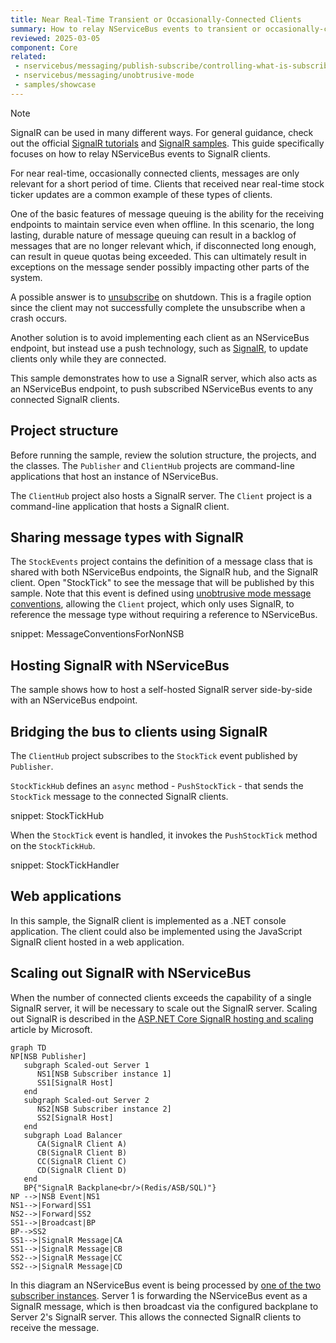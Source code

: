 ```yaml
---
title: Near Real-Time Transient or Occasionally-Connected Clients
summary: How to relay NServiceBus events to transient or occasionally-connected clients via SignalR.
reviewed: 2025-03-05
component: Core
related:
 - nservicebus/messaging/publish-subscribe/controlling-what-is-subscribed
 - nservicebus/messaging/unobtrusive-mode
 - samples/showcase
---
```


> [!NOTE]
> SignalR can be used in many different ways. For general guidance, check out the official [SignalR tutorials](https://learn.microsoft.com/en-us/aspnet/core/tutorials/signalr?tabs=visual-studio&view=aspnetcore-6.0) and [SignalR samples](https://github.com/aspnet/SignalR-samples). This guide specifically focuses on how to relay NServiceBus events to SignalR clients.

For near real-time, occasionally connected clients, messages are only relevant for a short period of time. Clients that received near real-time stock ticker updates are a common example of these types of clients.

One of the basic features of message queuing is the ability for the receiving endpoints to maintain service even when offline.  In this scenario, the long lasting, durable nature of message queuing can result in a backlog of messages that are no longer relevant which, if disconnected long enough, can result in queue quotas being exceeded. This can ultimately result in exceptions on the message sender possibly impacting other parts of the system.

A possible answer is to [unsubscribe](/nservicebus/messaging/publish-subscribe/controlling-what-is-subscribed.md#manually-subscribing-to-a-message) on shutdown. This is a fragile option since the client may not successfully complete the unsubscribe when a crash occurs.

Another solution is to avoid implementing each client as an NServiceBus endpoint, but instead use a push technology, such as [SignalR](https://signalr.net/), to update clients only while they are connected.

This sample demonstrates how to use a SignalR server, which also acts as an NServiceBus endpoint, to push subscribed NServiceBus events to any connected SignalR clients.

## Project structure

Before running the sample, review the solution structure, the projects, and the classes. The `Publisher` and `ClientHub` projects are command-line applications that host an instance of NServiceBus.

The `ClientHub` project also hosts a SignalR server. The `Client` project is a command-line application that hosts a SignalR client.

## Sharing message types with SignalR

The `StockEvents` project contains the definition of a message class that is shared with both NServiceBus endpoints, the SignalR hub, and the SignalR client. Open "StockTick" to see the message that will be published by this sample. Note that this event is defined using [unobtrusive mode message conventions](/nservicebus/messaging/unobtrusive-mode.md), allowing the `Client` project, which only uses SignalR, to reference the message type without requiring a reference to NServiceBus.

snippet: MessageConventionsForNonNSB

## Hosting SignalR with NServiceBus

The sample shows how to host a self-hosted SignalR server side-by-side with an NServiceBus endpoint.



## Bridging the bus to clients using SignalR

The `ClientHub` project subscribes to the `StockTick` event published by `Publisher`.

`StockTickHub` defines an `async` method - `PushStockTick` - that sends the `StockTick` message to the connected SignalR clients.

snippet: StockTickHub

When the `StockTick` event is handled, it invokes the `PushStockTick` method on the `StockTickHub`.

snippet: StockTickHandler



## Web applications

In this sample, the SignalR client is implemented as a .NET console application. The client could also be implemented using the JavaScript SignalR client hosted in a web application.


## Scaling out SignalR with NServiceBus

When the number of connected clients exceeds the capability of a single SignalR server, it will be necessary to scale out the SignalR server. Scaling out SignalR is described in the [ASP.NET Core SignalR hosting and scaling](https://learn.microsoft.com/en-us/aspnet/core/signalr/scale) article by Microsoft.

```mermaid
graph TD
NP[NSB Publisher]
   subgraph Scaled-out Server 1
      NS1[NSB Subscriber instance 1]
      SS1[SignalR Host]
   end
   subgraph Scaled-out Server 2
      NS2[NSB Subscriber instance 2]
      SS2[SignalR Host]
   end
   subgraph Load Balancer
      CA(SignalR Client A)
      CB(SignalR Client B)
      CC(SignalR Client C)
      CD(SignalR Client D)
   end
   BP{"SignalR Backplane<br/>(Redis/ASB/SQL)"}
NP -->|NSB Event|NS1
NS1-->|Forward|SS1
NS2-->|Forward|SS2
SS1-->|Broadcast|BP
BP-->SS2
SS1-->|SignalR Message|CA
SS1-->|SignalR Message|CB
SS2-->|SignalR Message|CC
SS2-->|SignalR Message|CD
```

In this diagram an NServiceBus event is being processed by [one of the two subscriber instances](/nservicebus/scaling.md#scaling-out-to-multiple-nodes-competing-consumers). Server 1 is forwarding the NServiceBus event as a SignalR message, which is then broadcast via the configured backplane to Server 2's SignalR server. This allows the connected SignalR clients to receive the message.
